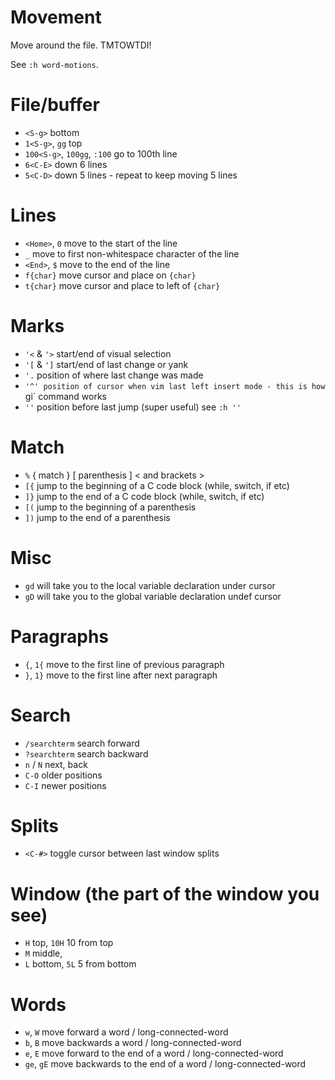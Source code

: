 # Movement
Move around the file. TMTOWTDI!

See `:h word-motions`.

# File/buffer
* `<S-g>` bottom
* `1<S-g>`, `gg` top
* `100<S-g>`, `100gg`, `:100` go to 100th line
* `6<C-E>` down 6 lines
* `5<C-D>` down 5 lines - repeat <C-D> to keep moving 5 lines

# Lines
* `<Home>`, `0` move to the start of the line
* `_` move to first non-whitespace character of the line
* `<End>`, `$` move to the end of the line
* `f{char}` move cursor and place on `{char}`
* `t{char}` move cursor and place to left of `{char}`

# Marks
* `'<` & `'>` start/end of visual selection
* `'[` & `']` start/end of last change or yank
* `'.` position of where last change was made
* `'^' position of cursor when vim last left insert mode - this is how `gi`
  command works
* `''` position before last jump (super useful) see `:h ''`

# Match
* `%` { match } [ parenthesis ] < and brackets >
* `[{` jump to the beginning of a C code block (while, switch, if etc)
* `]}` jump to the end of a C code block (while, switch, if etc)
* `[(` jump to the beginning of a parenthesis
* `])` jump to the end of a parenthesis

# Misc
* `gd` will take you to the local variable declaration under cursor
* `gD` will take you to the global variable declaration undef cursor

# Paragraphs
* `{`, `1{` move to the first line of previous paragraph
* `}`, `1}` move to the first line after next paragraph

# Search
* `/searchterm` search forward
* `?searchterm` search backward
* `n` / `N` next, back
* `C-O` older positions
* `C-I` newer positions

# Splits
* `<C-#>` toggle cursor between last window splits

# Window (the part of the window you see)
* `H` top, `10H` 10 from top
* `M` middle,
* `L` bottom, `5L` 5 from bottom

# Words
* `w`, `W` move forward a word / long-connected-word
* `b`, `B` move backwards a word / long-connected-word
* `e`, `E` move forward to the end of a word / long-connected-word
* `ge`, `gE` move backwards to the end of a word / long-connected-word
